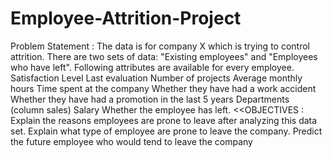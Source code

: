 # Employee-Attrition-Project
Problem Statement :
The data is for company X which is trying to control attrition. There are two sets of data: "Existing employees" and "Employees who have left". 
Following attributes are available for every employee.
       Satisfaction Level
       Last evaluation
       Number of projects
       Average monthly hours
       Time spent at the company
       Whether they have had a work accident
       Whether they have had a promotion in the last 5 years
       Departments (column sales)
       Salary
       Whether the employee has left.
<<OBJECTIVES :
    Explain the reasons employees are prone to leave after analyzing this data set.
    Explain what type of employee are prone to leave the company.
    Predict the future employee who would tend to leave the company


